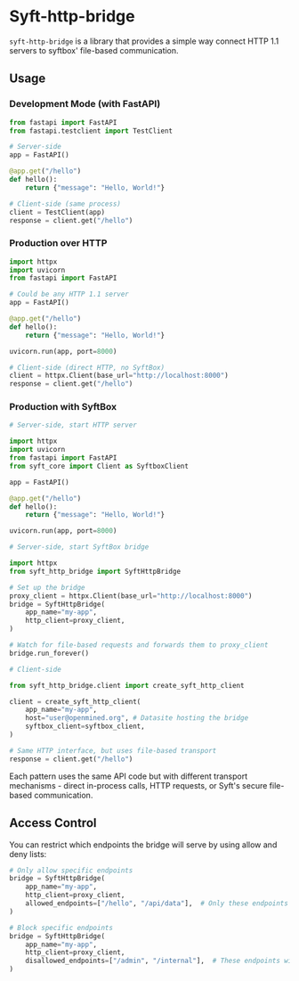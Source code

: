 # Syft-http-bridge

`syft-http-bridge` is a library that provides a simple way connect HTTP 1.1 servers to syftbox' file-based communication.


## Usage

### Development Mode (with FastAPI)
```python
from fastapi import FastAPI
from fastapi.testclient import TestClient

# Server-side
app = FastAPI()

@app.get("/hello")  
def hello():
    return {"message": "Hello, World!"}

# Client-side (same process)
client = TestClient(app)
response = client.get("/hello")
```

### Production over HTTP
```python
import httpx
import uvicorn
from fastapi import FastAPI

# Could be any HTTP 1.1 server
app = FastAPI()

@app.get("/hello")
def hello():
    return {"message": "Hello, World!"}

uvicorn.run(app, port=8000)
```

```python
# Client-side (direct HTTP, no SyftBox)
client = httpx.Client(base_url="http://localhost:8000")
response = client.get("/hello")
```

### Production with SyftBox
```python
# Server-side, start HTTP server

import httpx
import uvicorn
from fastapi import FastAPI
from syft_core import Client as SyftboxClient

app = FastAPI()

@app.get("/hello")
def hello():
    return {"message": "Hello, World!"}

uvicorn.run(app, port=8000)
```

```python
# Server-side, start SyftBox bridge

import httpx
from syft_http_bridge import SyftHttpBridge

# Set up the bridge
proxy_client = httpx.Client(base_url="http://localhost:8000")
bridge = SyftHttpBridge(
    app_name="my-app",
    http_client=proxy_client,
)

# Watch for file-based requests and forwards them to proxy_client
bridge.run_forever()
```

```python
# Client-side

from syft_http_bridge.client import create_syft_http_client

client = create_syft_http_client(
    app_name="my-app",
    host="user@openmined.org", # Datasite hosting the bridge
    syftbox_client=syftbox_client,
)

# Same HTTP interface, but uses file-based transport
response = client.get("/hello")
```

Each pattern uses the same API code but with different transport mechanisms - direct in-process calls, HTTP requests, or Syft's secure file-based communication.

## Access Control

You can restrict which endpoints the bridge will serve by using allow and deny lists:

```python
# Only allow specific endpoints
bridge = SyftHttpBridge(
    app_name="my-app",
    http_client=proxy_client,
    allowed_endpoints=["/hello", "/api/data"],  # Only these endpoints will be accessible
)

# Block specific endpoints
bridge = SyftHttpBridge(
    app_name="my-app",
    http_client=proxy_client,
    disallowed_endpoints=["/admin", "/internal"],  # These endpoints will be blocked
)